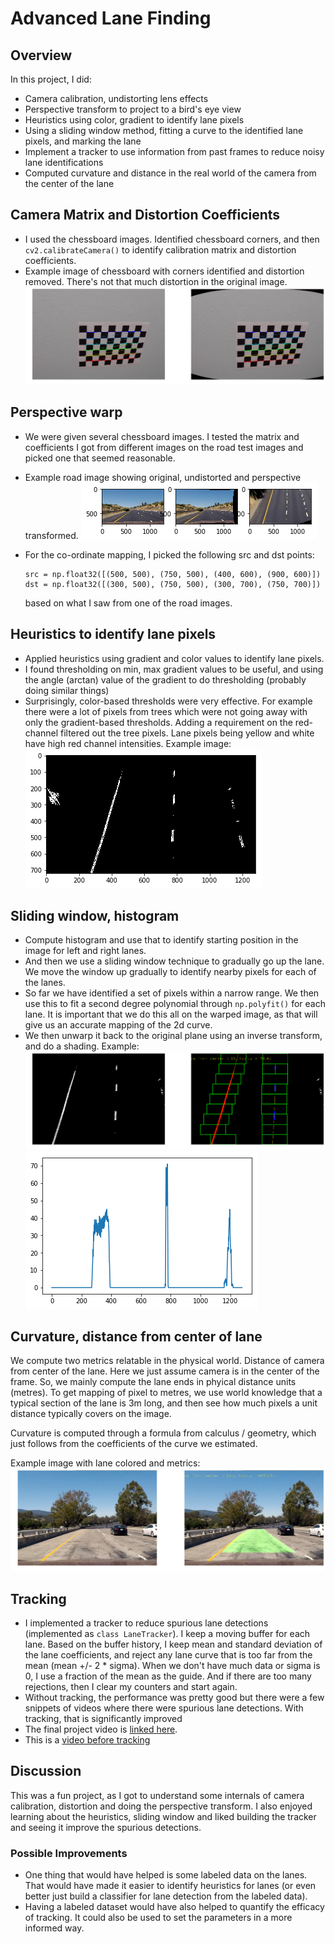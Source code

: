 # Advanced Lane Finding

[//]: # (Image References)
[Chessboard]: ./output_images/chessboard_undistort.png
[TopdownView]: ./output_images/topdownview1.png
[Histogram]: ./output_images/histogram.png
[LanePixelHeuristics]: ./output_images/heuristics_for_lane.png
[SlidingWindow]: ./output_images/slidingwindowsearch.png
[LaneColorMetrics]: ./output_images/lanecolorwithmetrics.png

## Overview 
In this project, I did:
 - Camera calibration, undistorting lens effects
 - Perspective transform to project to a bird's eye view
 - Heuristics using color, gradient to identify lane pixels
 - Using a sliding window method, fitting a curve to the identified lane pixels, and marking the lane
 - Implement a tracker to use information from past frames to reduce noisy lane identifications
 - Computed curvature and distance in the real world of the camera from the center of the lane

## Camera Matrix and Distortion Coefficients
 - I used the chessboard images. Identified chessboard corners, and then `cv2.calibrateCamera()` to identify calibration matrix and distortion coefficients. 
 - Example image of chessboard with corners identified and distortion removed. There's not that much distortion in the original image.
![Chessboard][Chessboard]

## Perspective warp
 - We were given several chessboard images. I tested the matrix and coefficients I got from different images on the road test images and picked one that seemed reasonable.
 - Example road image showing original, undistorted and perspective transformed.
![Top down view][TopdownView]

 - For the co-ordinate mapping, I picked the following src and dst points:
    ```
    src = np.float32([(500, 500), (750, 500), (400, 600), (900, 600)])
    dst = np.float32([(300, 500), (750, 500), (300, 700), (750, 700)])
    ``` 
    based on what I saw from one of the road images.
 
## Heuristics to identify lane pixels
 - Applied heuristics using gradient and color values to identify lane pixels.
 - I found thresholding on min, max gradient values to be useful, and using the angle (arctan) value of the gradient to do thresholding (probably doing similar things)
 - Surprisingly, color-based thresholds were very effective. For example there were a lot of pixels from trees which were not going away with only the gradient-based thresholds. Adding a requirement on the red-channel filtered out the tree pixels. Lane pixels being yellow and white have high red channel intensities.
Example image:
![Lane pixel heuristics][LanePixelHeuristics]

## Sliding window, histogram
 - Compute histogram and use that  to identify starting position in the image for left and right lanes. 
 - And then we use a sliding window technique to gradually go up the lane. We move the window up gradually to identify nearby pixels for each of the lanes.
 - So far we have identified a set of pixels within a narrow range. We then use this to fit a second degree polynomial through `np.polyfit()` for each lane. It is important that we do this all on the warped image, as that will give us an accurate mapping of the 2d curve.
 - We then unwarp it back to the original plane using an inverse transform, and do a shading.
Example:
![Sliding Window Search][SlidingWindow]
![Histogram][Histogram]

## Curvature, distance from center of lane
We compute two metrics relatable in the physical world. Distance of camera from center of the lane. Here we just assume camera is in the center of the frame. So, we mainly compute the lane ends in phyical distance units (metres). To get mapping of pixel to metres, we use world knowledge that a typical section of the lane is 3m long, and then see how much pixels a unit distance typically covers on the image.

Curvature is computed through a formula from calculus / geometry, which just follows from the coefficients of the curve we estimated.

Example image with lane colored and metrics:
![Lane color metrics][LaneColorMetrics]

## Tracking
 - I implemented a tracker to reduce spurious lane detections (implemented as `class LaneTracker`). I keep a moving buffer for each lane. Based on the buffer history, I keep mean and standard deviation of the lane coefficients, and reject any lane curve that is too far from the mean (mean +/- 2 * sigma). When we don't have much data or sigma is 0, I use a fraction of the mean as the guide. And if there are too many rejections, then I clear my counters and start again. 
 - Without tracking, the performance was pretty good but there were a few snippets of videos where there were spurious lane detections. With tracking, that is significantly improved
 - The final project video is [linked here](./project_video_output_tracking_compr.mp4).
 - This is a [video before tracking](./project_video_output_no_tracking.mp4)

## Discussion

This was a fun project, as I got to understand some internals of camera calibration, distortion and doing the perspective transform. I also enjoyed learning about the heuristics, sliding window and liked  building the tracker and seeing it improve the spurious detections.

### Possible Improvements
 - One thing that would have helped is some labeled data on the lanes. That would have made it easier to identify heuristics for lanes (or even better just build a classifier for lane detection from the labeled data). 
 - Having a labeled dataset would have also helped to quantify the efficacy of tracking. It could also be used to set the parameters in a more informed way.






 


